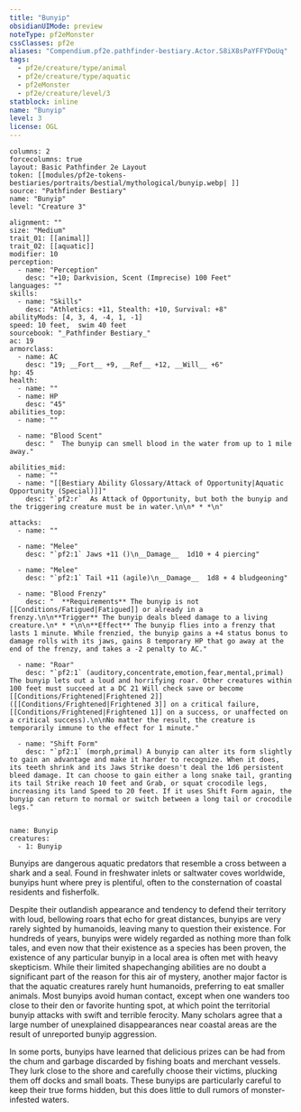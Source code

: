 ```yaml
---
title: "Bunyip"
obsidianUIMode: preview
noteType: pf2eMonster
cssClasses: pf2e
aliases: "Compendium.pf2e.pathfinder-bestiary.Actor.S8iX8sPaYFFYDoUq" 
tags:
  - pf2e/creature/type/animal
  - pf2e/creature/type/aquatic
  - pf2eMonster
  - pf2e/creature/level/3
statblock: inline
name: "Bunyip"
level: 3
license: OGL
---
```


```statblock
columns: 2
forcecolumns: true
layout: Basic Pathfinder 2e Layout
token: [[modules/pf2e-tokens-bestiaries/portraits/bestial/mythological/bunyip.webp| ]]
source: "Pathfinder Bestiary"
name: "Bunyip"
level: "Creature 3"

alignment: ""
size: "Medium"
trait_01: [[animal]]
trait_02: [[aquatic]]
modifier: 10
perception:
  - name: "Perception"
    desc: "+10; Darkvision, Scent (Imprecise) 100 Feet"
languages: ""
skills:
  - name: "Skills"
    desc: "Athletics: +11, Stealth: +10, Survival: +8"
abilityMods: [4, 3, 4, -4, 1, -1]
speed: 10 feet,  swim 40 feet
sourcebook: "_Pathfinder Bestiary_"
ac: 19
armorclass:
  - name: AC
    desc: "19; __Fort__ +9, __Ref__ +12, __Will__ +6"
hp: 45
health:
  - name: ""
  - name: HP
    desc: "45"
abilities_top:
  - name: ""

  - name: "Blood Scent"
    desc: "  The bunyip can smell blood in the water from up to 1 mile away."

abilities_mid:
  - name: ""
  - name: "[[Bestiary Ability Glossary/Attack of Opportunity|Aquatic Opportunity (Special)]]"
    desc: "`pf2:r`  As Attack of Opportunity, but both the bunyip and the triggering creature must be in water.\n\n* * *\n"

attacks:
  - name: ""

  - name: "Melee"
    desc: "`pf2:1` Jaws +11 ()\n__Damage__  1d10 + 4 piercing"

  - name: "Melee"
    desc: "`pf2:1` Tail +11 (agile)\n__Damage__  1d8 + 4 bludgeoning"

  - name: "Blood Frenzy"
    desc: "  **Requirements** The bunyip is not [[Conditions/Fatigued|Fatigued]] or already in a frenzy.\n\n**Trigger** The bunyip deals bleed damage to a living creature.\n* * *\n\n**Effect** The bunyip flies into a frenzy that lasts 1 minute. While frenzied, the bunyip gains a +4 status bonus to damage rolls with its jaws, gains 8 temporary HP that go away at the end of the frenzy, and takes a -2 penalty to AC."

  - name: "Roar"
    desc: "`pf2:1` (auditory,concentrate,emotion,fear,mental,primal) The bunyip lets out a loud and horrifying roar. Other creatures within 100 feet must succeed at a DC 21 Will check save or become [[Conditions/Frightened|Frightened 2]] ([[Conditions/Frightened|Frightened 3]] on a critical failure,[[Conditions/Frightened|Frightened 1]] on a success, or unaffected on a critical success).\n\nNo matter the result, the creature is temporarily immune to the effect for 1 minute."

  - name: "Shift Form"
    desc: "`pf2:1` (morph,primal) A bunyip can alter its form slightly to gain an advantage and make it harder to recognize. When it does, its teeth shrink and its Jaws Strike doesn't deal the 1d6 persistent bleed damage. It can choose to gain either a long snake tail, granting its tail Strike reach 10 feet and Grab, or squat crocodile legs, increasing its land Speed to 20 feet. If it uses Shift Form again, the bunyip can return to normal or switch between a long tail or crocodile legs."
 
```

```encounter-table
name: Bunyip
creatures:
  - 1: Bunyip
```



Bunyips are dangerous aquatic predators that resemble a cross between a shark and a seal. Found in freshwater inlets or saltwater coves worldwide, bunyips hunt where prey is plentiful, often to the consternation of coastal residents and fisherfolk.

Despite their outlandish appearance and tendency to defend their territory with loud, bellowing roars that echo for great distances, bunyips are very rarely sighted by humanoids, leaving many to question their existence. For hundreds of years, bunyips were widely regarded as nothing more than folk tales, and even now that their existence as a species has been proven, the existence of any particular bunyip in a local area is often met with heavy skepticism. While their limited shapechanging abilities are no doubt a significant part of the reason for this air of mystery, another major factor is that the aquatic creatures rarely hunt humanoids, preferring to eat smaller animals. Most bunyips avoid human contact, except when one wanders too close to their den or favorite hunting spot, at which point the territorial bunyip attacks with swift and terrible ferocity. Many scholars agree that a large number of unexplained disappearances near coastal areas are the result of unreported bunyip aggression.

In some ports, bunyips have learned that delicious prizes can be had from the chum and garbage discarded by fishing boats and merchant vessels. They lurk close to the shore and carefully choose their victims, plucking them off docks and small boats. These bunyips are particularly careful to keep their true forms hidden, but this does little to dull rumors of monster-infested waters.
